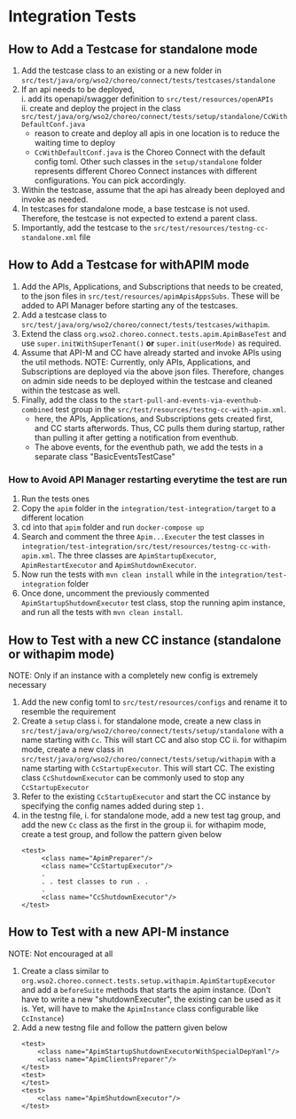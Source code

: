 # Integration Tests

## How to Add a Testcase for standalone mode
1. Add the testcase class to an existing or a new folder in 
   `src/test/java/org/wso2/choreo/connect/tests/testcases/standalone`
2. If an api needs to be deployed,     
   i. add its openapi/swagger definition to `src/test/resources/openAPIs`       
   ii. create and deploy the project in the class `src/test/java/org/wso2/choreo/connect/tests/setup/standalone/CcWithDefaultConf.java`
      - reason to create and deploy all apis in one location is to reduce the waiting time to deploy
      - `CcWithDefaultConf.java` is the Choreo Connect with the default config toml. Other such classes in the 
        `setup/standalone` folder represents different Choreo Connect instances with different configurations. 
        You can pick accordingly.
3. Within the testcase, assume that the api has already been deployed and invoke as needed.
4. In testcases for standalone mode, a base testcase is not used. Therefore, the testcase is not expected to extend 
   a parent class.
5. Importantly, add the testcase to the `src/test/resources/testng-cc-standalone.xml` file

## How to Add a Testcase for withAPIM mode
1. Add the APIs, Applications, and Subscriptions that needs to be created, to the json files in 
   `src/test/resources/apimApisAppsSubs`. These will be added to API Manager before 
   starting any of the testcases.
2. Add a testcase class to `src/test/java/org/wso2/choreo/connect/tests/testcases/withapim`. 
3. Extend the class `org.wso2.choreo.connect.tests.apim.ApimBaseTest` and use `super.initWithSuperTenant()` **or**
   `super.init(userMode)` as required.
4. Assume that API-M and CC have already started and invoke APIs using the util methods. 
   NOTE: Currently, only APIs, Applications, and Subscriptions are deployed via the above json files. Therefore, changes
   on admin side needs to be deployed within the testcase and cleaned within the testcase as well.
3. Finally, add the class to the `start-pull-and-events-via-eventhub-combined` test group in the `src/test/resources/testng-cc-with-apim.xml`.
      - here, the APIs, Applications, and Subscriptions gets created first, 
        and CC starts afterwords. Thus, CC pulls them during startup, rather than pulling it after getting a 
        notification from eventhub. 
     - The above events, for the eventhub path, we add the tests in a separate class "BasicEventsTestCase"

### How to Avoid API Manager restarting everytime the test are run
1. Run the tests ones
2. Copy the `apim` folder in the `integration/test-integration/target` to a different location
3. cd into that `apim` folder and run `docker-compose up`
4. Search and comment the three `Apim...Executer` the test classes in `integration/test-integration/src/test/resources/testng-cc-with-apim.xml`. 
   The three classes are `ApimStartupExecutor`, `ApimRestartExecutor` and `ApimShutdownExecutor`.
5. Now run the tests with `mvn clean install` while in the `integration/test-integration` folder
6. Once done, uncomment the previously commented `ApimStartupShutdownExecutor` test class, stop the running apim 
   instance, and run all the tests with `mvn clean install`.
   
## How to Test with a new CC instance (standalone or withapim mode)
NOTE: Only if an instance with a completely new config is extremely necessary
1. Add the new config toml to `src/test/resources/configs` and rename it to resemble the requirement
2. Create a `setup` class
    i. for standalone mode, create a new class in `src/test/java/org/wso2/choreo/connect/tests/setup/standalone`
   with a name starting with `Cc`. This will start CC and also stop CC
    ii. for withapim mode, create a new class in `src/test/java/org/wso2/choreo/connect/tests/setup/withapim` 
   with a name starting with `CcStartupExecutor`. This will start CC. The existing class `CcShutdownExecutor` can be 
   commonly used to stop any `CcStartupExecutor`
3. Refer to the existing `CcStartupExecutor` and start the CC instance by specifying the config names added during step
   `1.`
4. in the testng file,
   i. for standalone mode, add a new test tag group, and add the new `Cc` class as the first in the group
   ii. for withapim mode, create a test group, and follow the pattern given below
   ```
   <test>
        <class name="ApimPreparer"/>
        <class name="CcStartupExecutor"/>
        .
        . . test classes to run . .
        .
        <class name="CcShutdownExecutor"/>
   </test>
   ```

## How to Test with a new API-M instance
NOTE: Not encouraged at all
1. Create a class similar to `org.wso2.choreo.connect.tests.setup.withapim.ApimStartupExecutor` and add a
   `beforeSuite` methods that starts the apim instance. (Don't have to write a new "shutdownExecuter",
   the existing can be used as it is. Yet, will have to make the `ApimInstance` class configurable like `CcInstance`)
2. Add a new testng file and follow the pattern given below
    ```
   <test>
        <class name="ApimStartupShutdownExecutorWithSpecialDepYaml"/>
        <class name="ApimClientsPreparer"/>
   </test>
   <test>
   </test>
   <test>
        <class name="ApimShutdownExecutor"/>
   </test>
   ```
